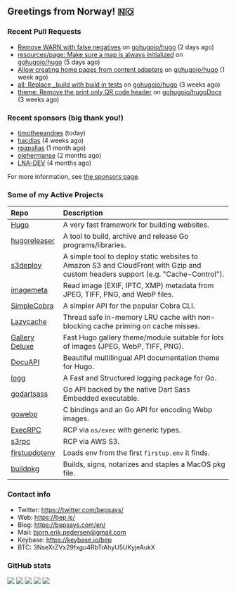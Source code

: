## Greetings from Norway! 🇳🇴

### Recent Pull Requests

- [Remove WARN with false negatives](https://github.com/gohugoio/hugo/pull/13814) on [gohugoio/hugo](https://github.com/gohugoio/hugo) (2 days ago)
- [resources/page: Make sure a map is always initialized](https://github.com/gohugoio/hugo/pull/13812) on [gohugoio/hugo](https://github.com/gohugoio/hugo) (5 days ago)
- [Allow creating home pages from content adapters](https://github.com/gohugoio/hugo/pull/13801) on [gohugoio/hugo](https://github.com/gohugoio/hugo) (1 week ago)
- [all: Replace _build with build in tests](https://github.com/gohugoio/hugo/pull/13771) on [gohugoio/hugo](https://github.com/gohugoio/hugo) (3 weeks ago)
- [theme: Remove the print only QR code header](https://github.com/gohugoio/hugoDocs/pull/3095) on [gohugoio/hugoDocs](https://github.com/gohugoio/hugoDocs) (3 weeks ago)

### Recent sponsors (big thank you!)

- [timotheeandres](https://github.com/timotheeandres) (today)
- [hacdias](https://github.com/hacdias) (4 weeks ago)
- [rpapallas](https://github.com/rpapallas) (1 month ago)
- [olehermanse](https://github.com/olehermanse) (2 months ago)
- [LNA-DEV](https://github.com/LNA-DEV) (4 months ago)

For more information, see [the sponsors page](https://github.com/sponsors/bep/).

### Some of my Active Projects

| Repo  | Description |
| :---------------------------------------- | :------------------------------------------- |
| [Hugo](https://github.com/gohugoio/hugo)|A very fast framework for building websites. |
| [hugoreleaser](https://github.com/gohugoio/hugoreleaser)| A tool to build, archive and release Go programs/libraries.  |
| [s3deploy](https://github.com/bep/s3deploy)| A simple tool to deploy static websites to Amazon S3 and CloudFront with Gzip and custom headers support (e.g. "Cache-Control").|
| [imagemeta](https://github.com/bep/imagemeta)| Read image (EXIF, IPTC, XMP) metadata from JPEG, TIFF, PNG, and WebP files.|
| [SimpleCobra](https://github.com/bep/simplecobra)|A simpler API for the popular Cobra CLI.|
| [Lazycache](https://github.com/bep/lazycache)| Thread safe in-memory LRU cache with non-blocking cache priming on cache misses.  |
| [Gallery Deluxe](https://github.com/bep/gallerydeluxe)|Fast Hugo gallery theme/module suitable for lots of images (JPEG, WebP, TIFF, PNG).|
| [DocuAPI](https://github.com/bep/docuapi)| Beautiful multilingual API documentation theme for Hugo.  |
| [logg](https://github.com/bep/logg)| A Fast and Structured logging package for Go.  |
| [godartsass](https://github.com/bep/godartsass)| Go API backed by the native Dart Sass Embedded executable. |
| [gowebp](https://github.com/bep/gowebp)|C bindings and an Go API for encoding Webp images. |
| [ExecRPC](https://github.com/bep/execrpc)|RCP via `os/exec` with generic types.  |
| [s3rpc](https://github.com/bep/s3rpc)|RCP via AWS S3.|
| [firstupdotenv](https://github.com/bep/firstupdotenv)|Loads env from the first `firstup.env` it finds. |
| [buildpkg](https://github.com/bep/buildpkg)| Builds, signs, notarizes and staples a MacOS pkg file. |

### Contact info
- Twitter: https://twitter.com/bepsays/
- Web: https://bep.is/
- Blog: https://bepsays.com/en/
- Mail: bjorn.erik.pedersen@gmail.com
- Keybase: https://keybase.io/bep
- BTC: 3NseXrZVx29fxgu4RbTrAhyU5UKyjeAukX


### GitHub stats

![](https://github-profile-summary-cards.vercel.app/api/cards/profile-details?username=bep&theme=github)
![](https://github-profile-summary-cards.vercel.app/api/cards/repos-per-language?username=bep&theme=github)
![](https://github-profile-summary-cards.vercel.app/api/cards/most-commit-language?username=bep&theme=github)
![](https://github-profile-summary-cards.vercel.app/api/cards/stats?username=bep&theme=github)
![](https://github-profile-summary-cards.vercel.app/api/cards/productive-time?username=bep&theme=github)
